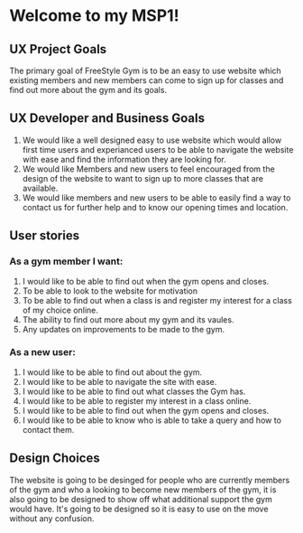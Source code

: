 # Welcome to my MSP1!

## UX Project Goals

The primary goal of FreeStyle Gym is to be an easy to use website which existing members and new members can come to sign up for classes and find out more about the gym and its goals.

## UX Developer and Business Goals

1. We would like a well designed easy to use website which would allow first time users and experianced users to be able to navigate the website with ease and find the information they are looking for.
2. We would like Members and new users to feel encouraged from the design of the website to want to sign up to more classes that are available.
3. We would like members and new users to be able to easily find a way to contact us for further help and to know our opening times and location.

## User stories
### As a gym member I want:
1. I would like to be able to find out when the gym opens and closes.
2. To be able to look to the website for motivation
3. To be able to find out when a class is and register my interest for a class of my choice online.
4. The ability to find out more about my gym and its vaules.
5. Any updates on improvements to be made to the gym.
### As a new user:
1. I would like to be able to find out about the gym.
2. I would like to be able to navigate the site with ease.
3. I would like to be able to find out what classes the Gym has.
4. I would like to be able to register my interest in a class online.
5. I would like to be able to find out when the gym opens and closes.
6. I would like to be able to know who is able to take a query and how to contact them.

## Design Choices

The website is going to be desinged for people who are currently members of the gym and who a looking to become new members of the gym, it is also going to be designed to show off what additional support the gym would have. It's going to be designed so it is easy to use on the move without any confusion.

